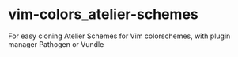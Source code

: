 vim-colors_atelier-schemes
==========================

For easy cloning Atelier Schemes for Vim colorschemes, with plugin manager Pathogen or Vundle
